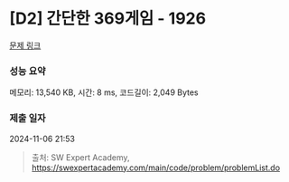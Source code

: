 # [D2] 간단한 369게임 - 1926 

[문제 링크](https://swexpertacademy.com/main/code/problem/problemDetail.do?contestProbId=AV5PTeo6AHUDFAUq) 

### 성능 요약

메모리: 13,540 KB, 시간: 8 ms, 코드길이: 2,049 Bytes

### 제출 일자

2024-11-06 21:53



> 출처: SW Expert Academy, https://swexpertacademy.com/main/code/problem/problemList.do